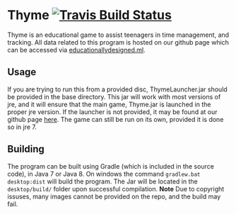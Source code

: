 # Thyme [![Travis Build Status](https://travis-ci.com/6167656e74323431/Thyme.svg?token=fypbmpXp96q7C85xjTBU&branch=master)](https://travis-ci.com/6167656e74323431/Thyme)
Thyme is an educational game to assist teenagers in time management, and tracking. All data related to this program is hosted on our github page which can be accessed via [educationallydesigned.ml](http://educationallydesigned.ml).

## Usage
If you are trying to run this from a provided disc, ThymeLauncher.jar should be provided in the base directory. This jar will work with most versions of jre, and it will ensure that the main game, Thyme.jar is launched in the proper jre version. If the launcher is not provided, it may be found at our github page [here](https://github.com/educationallydesigned/ThymeLauncher). The game can still be run on its own, provided it is done so in jre 7.

## Building
The program can be built using Gradle (which is included in the source code), in Java 7 or Java 8. On windows the command `gradlew.bat desktop:dist` will build the program. The Jar will be located in the `desktop/build/` folder upon successful compilation. **Note** Due to copyright issuses, many images cannot be provided on the repo, and the build may fail.
